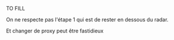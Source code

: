 TO FILL

On ne respecte pas l'étape 1 qui est de rester en dessous du radar.

Et changer de proxy peut être fastidieux

